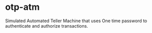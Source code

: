 # otp-atm
Simulated Automated Teller Machine that uses One time password to authenticate and authorize transactions.
